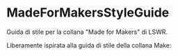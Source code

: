 # MadeForMakersStyleGuide
Guida di stile per la collana "Made for Makers" di LSWR.

Liberamente ispirata alla guida di stile della collana Make:
